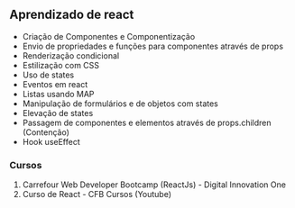 ## Aprendizado de react
 
 - Criação de Componentes e Componentização
 - Envio de propriedades e funções para componentes através de props
 - Renderização condicional
 - Estilização com CSS
 - Uso de states
 - Eventos em react
 - Listas usando MAP
 - Manipulação de formulários e de objetos com states
 - Elevação de states
 - Passagem de componentes e elementos através de props.children (Contenção)
 - Hook useEffect

### Cursos
 1. Carrefour Web Developer Bootcamp (ReactJs) - Digital Innovation One
 2. Curso de React - CFB Cursos (Youtube)
